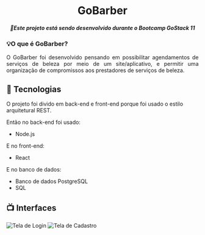 <h1 align="center">GoBarber</h1>
<h5 align="center"> 🚀Este projeto está sendo desenvolvido durante o Bootcamp GoStack 11 </h5>

### 💡O que é GoBarber?
<p align="justify">
O GoBarber foi desenvolvido pensando em possibilitar agendamentos de serviços de beleza por meio de um site/aplicativo, e permitir uma organização de compromissos aos prestadores de serviços de beleza.
</p>


## 🔧 Tecnologias

<p>
O projeto foi divido em back-end e front-end porque foi usado o estilo arquitetural REST.

Então no back-end foi usado:
- Node.js

E no front-end:
- React

E no banco de dados:
- Banco de dados PostgreSQL
- SQL

</p>

## 📺  Interfaces

![Tela de Login](https://i.imgur.com/f33ZtJT.png)
![Tela de Cadastro](https://i.imgur.com/KuMC7cm.png)
